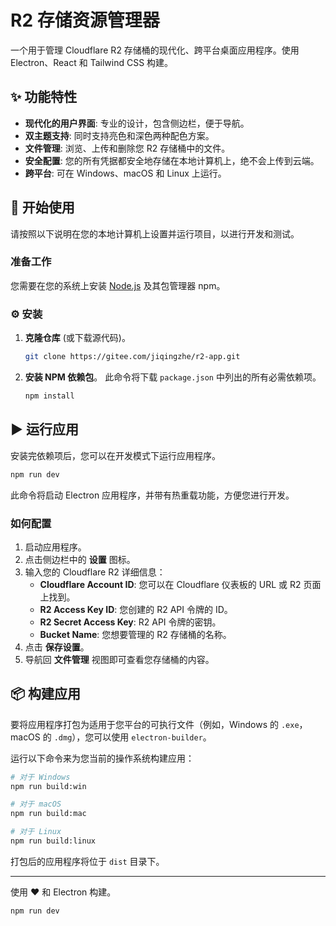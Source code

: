 # R2 存储资源管理器

一个用于管理 Cloudflare R2 存储桶的现代化、跨平台桌面应用程序。使用 Electron、React 和 Tailwind CSS 构建。

## ✨ 功能特性

-   **现代化的用户界面**: 专业的设计，包含侧边栏，便于导航。
-   **双主题支持**: 同时支持亮色和深色两种配色方案。
-   **文件管理**: 浏览、上传和删除您 R2 存储桶中的文件。
-   **安全配置**: 您的所有凭据都安全地存储在本地计算机上，绝不会上传到云端。
-   **跨平台**: 可在 Windows、macOS 和 Linux 上运行。

## 🚀 开始使用

请按照以下说明在您的本地计算机上设置并运行项目，以进行开发和测试。

### 准备工作

您需要在您的系统上安装 [Node.js](https://nodejs.org/) 及其包管理器 npm。

### ⚙️ 安装

1.  **克隆仓库** (或下载源代码)。
    ```sh
    git clone https://gitee.com/jiqingzhe/r2-app.git
    ```

2.  **安装 NPM 依赖包**。
    此命令将下载 `package.json` 中列出的所有必需依赖项。

    ```sh
    npm install
    ```

## ▶️ 运行应用

安装完依赖项后，您可以在开发模式下运行应用程序。

```sh
npm run dev
```

此命令将启动 Electron 应用程序，并带有热重载功能，方便您进行开发。

### 如何配置

1.  启动应用程序。
2.  点击侧边栏中的 **设置** 图标。
3.  输入您的 Cloudflare R2 详细信息：
    -   **Cloudflare Account ID**: 您可以在 Cloudflare 仪表板的 URL 或 R2 页面上找到。
    -   **R2 Access Key ID**: 您创建的 R2 API 令牌的 ID。
    -   **R2 Secret Access Key**: R2 API 令牌的密钥。
    -   **Bucket Name**: 您想要管理的 R2 存储桶的名称。
4.  点击 **保存设置**。
5.  导航回 **文件管理** 视图即可查看您存储桶的内容。

## 📦 构建应用

要将应用程序打包为适用于您平台的可执行文件（例如，Windows 的 `.exe`，macOS 的 `.dmg`），您可以使用 `electron-builder`。

运行以下命令来为您当前的操作系统构建应用：

```sh
# 对于 Windows
npm run build:win

# 对于 macOS
npm run build:mac

# 对于 Linux
npm run build:linux
```

打包后的应用程序将位于 `dist` 目录下。

---

使用 ❤️ 和 Electron 构建。

```bash
npm run dev